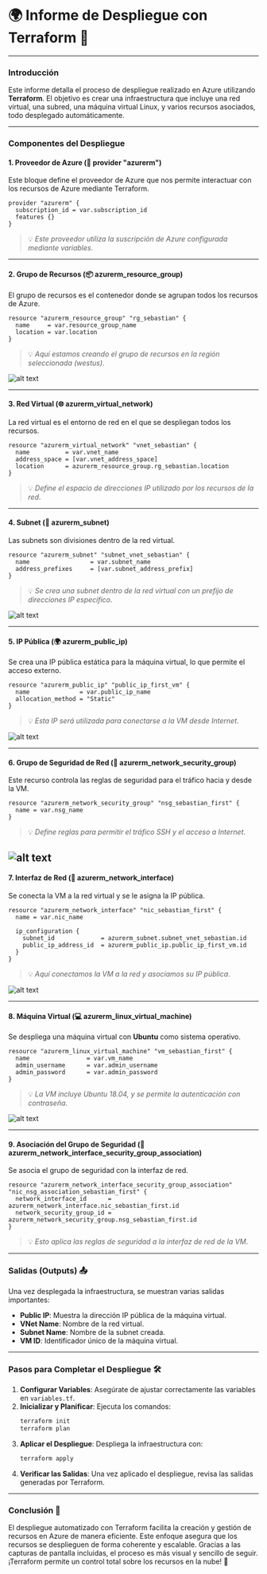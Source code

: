 # **🌍 Informe de Despliegue con Terraform 🚀**

---

### **Introducción**

Este informe detalla el proceso de despliegue realizado en Azure utilizando **Terraform**. El objetivo es crear una infraestructura que incluye una red virtual, una subred, una máquina virtual Linux, y varios recursos asociados, todo desplegado automáticamente.

---

### **Componentes del Despliegue**

#### **1. Proveedor de Azure (🔧 provider "azurerm")**
Este bloque define el proveedor de Azure que nos permite interactuar con los recursos de Azure mediante Terraform.

```hcl
provider "azurerm" {
  subscription_id = var.subscription_id
  features {}
}
```
> 💡 *Este proveedor utiliza la suscripción de Azure configurada mediante variables*.

---

#### **2. Grupo de Recursos (📦 azurerm_resource_group)**

El grupo de recursos es el contenedor donde se agrupan todos los recursos de Azure.

```hcl
resource "azurerm_resource_group" "rg_sebastian" {
  name     = var.resource_group_name
  location = var.location
}
```

> 💡 *Aquí estamos creando el grupo de recursos en la región seleccionada (westus)*.

![alt text](img/image.png)

---

#### **3. Red Virtual (🌐 azurerm_virtual_network)**

La red virtual es el entorno de red en el que se despliegan todos los recursos.

```hcl
resource "azurerm_virtual_network" "vnet_sebastian" {
  name          = var.vnet_name
  address_space = [var.vnet_address_space]
  location      = azurerm_resource_group.rg_sebastian.location
}
```

> 💡 *Define el espacio de direcciones IP utilizado por los recursos de la red*.


---

#### **4. Subnet (🔌 azurerm_subnet)**

Las subnets son divisiones dentro de la red virtual.

```hcl
resource "azurerm_subnet" "subnet_vnet_sebastian" {
  name                 = var.subnet_name
  address_prefixes     = [var.subnet_address_prefix]
}
```

> 💡 *Se crea una subnet dentro de la red virtual con un prefijo de direcciones IP específico*.

![alt text](img/image-2.png)

---

#### **5. IP Pública (🌍 azurerm_public_ip)**

Se crea una IP pública estática para la máquina virtual, lo que permite el acceso externo.

```hcl
resource "azurerm_public_ip" "public_ip_first_vm" {
  name              = var.public_ip_name
  allocation_method = "Static"
}
```

> 💡 *Esta IP será utilizada para conectarse a la VM desde Internet*.

![alt text](img/image-1.png)

---

#### **6. Grupo de Seguridad de Red (🔐 azurerm_network_security_group)**

Este recurso controla las reglas de seguridad para el tráfico hacia y desde la VM.

```hcl
resource "azurerm_network_security_group" "nsg_sebastian_first" {
  name = var.nsg_name
}
```

> 💡 *Define reglas para permitir el tráfico SSH y el acceso a Internet*.

![alt text](img/image-3.png)
---

#### **7. Interfaz de Red (📡 azurerm_network_interface)**

Se conecta la VM a la red virtual y se le asigna la IP pública.

```hcl
resource "azurerm_network_interface" "nic_sebastian_first" {
  name = var.nic_name

  ip_configuration {
    subnet_id             = azurerm_subnet.subnet_vnet_sebastian.id
    public_ip_address_id  = azurerm_public_ip.public_ip_first_vm.id
  }
}
```

> 💡 *Aquí conectamos la VM a la red y asociamos su IP pública*.

![alt text](img/image-4.png)

---

#### **8. Máquina Virtual (💻 azurerm_linux_virtual_machine)**

Se despliega una máquina virtual con **Ubuntu** como sistema operativo.

```hcl
resource "azurerm_linux_virtual_machine" "vm_sebastian_first" {
  name                = var.vm_name
  admin_username      = var.admin_username
  admin_password      = var.admin_password
}
```

> 💡 *La VM incluye Ubuntu 18.04, y se permite la autenticación con contraseña*.

![alt text](img/image-5.png)

---

#### **9. Asociación del Grupo de Seguridad (🔗 azurerm_network_interface_security_group_association)**

Se asocia el grupo de seguridad con la interfaz de red.

```hcl
resource "azurerm_network_interface_security_group_association" "nic_nsg_association_sebastian_first" {
  network_interface_id      = azurerm_network_interface.nic_sebastian_first.id
  network_security_group_id = azurerm_network_security_group.nsg_sebastian_first.id
}
```

> 💡 *Esto aplica las reglas de seguridad a la interfaz de red de la VM*.

---

### **Salidas (Outputs) 📤**

Una vez desplegada la infraestructura, se muestran varias salidas importantes:

- **Public IP**: Muestra la dirección IP pública de la máquina virtual.
- **VNet Name**: Nombre de la red virtual.
- **Subnet Name**: Nombre de la subnet creada.
- **VM ID**: Identificador único de la máquina virtual.

---

### **Pasos para Completar el Despliegue 🛠️**

1. **Configurar Variables**: Asegúrate de ajustar correctamente las variables en `variables.tf`.
2. **Inicializar y Planificar**: Ejecuta los comandos:
   ```bash
   terraform init
   terraform plan
   ```
3. **Aplicar el Despliegue**: Despliega la infraestructura con:
   ```bash
   terraform apply
   ```
4. **Verificar las Salidas**: Una vez aplicado el despliegue, revisa las salidas generadas por Terraform.

---

### **Conclusión 🏁**

El despliegue automatizado con Terraform facilita la creación y gestión de recursos en Azure de manera eficiente. Este enfoque asegura que los recursos se desplieguen de forma coherente y escalable. Gracias a las capturas de pantalla incluidas, el proceso es más visual y sencillo de seguir. ¡Terraform permite un control total sobre los recursos en la nube! 🚀
